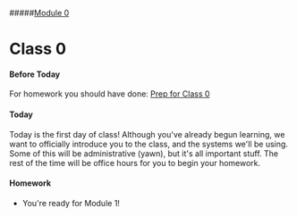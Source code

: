 #####[Module 0](../..)

# Class 0

#### Before Today
For homework you should have done: [Prep for Class 0](../class0-prep)

#### Today
Today is the first day of class! Although you've already begun learning, we want to officially introduce you to the class, and the systems we'll be using. Some of this will be administrative (yawn), but it's all important stuff. The rest of the time will be office hours for you to begin your homework.


#### Homework

* You're ready for Module 1! 
